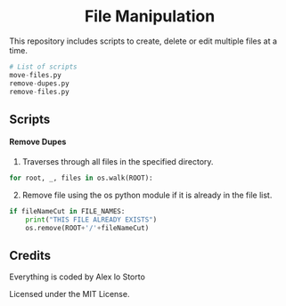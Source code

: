 <h1 align="center">File Manipulation</h1>

This repository includes scripts to create, delete or edit multiple files at a time.

```python
# List of scripts
move-files.py
remove-dupes.py
remove-files.py
```

## Scripts

#### Remove Dupes

1. Traverses through all files in the specified directory.

```python
for root, _, files in os.walk(ROOT):
```

2. Remove file using the os python module if it is already in the file list.

```python
if fileNameCut in FILE_NAMES:
    print("THIS FILE ALREADY EXISTS")
    os.remove(ROOT+'/'+fileNameCut)
```

## Credits

Everything is coded by Alex lo Storto

Licensed under the MIT License.
